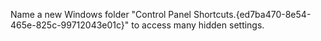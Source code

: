 
Name a new Windows folder "Control Panel Shortcuts.{ed7ba470-8e54-465e-825c-99712043e01c}" to access many hidden settings.
